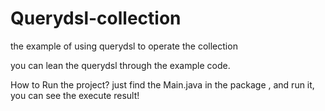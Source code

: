 Querydsl-collection
===================

the example of using querydsl to operate the collection

you can lean the querydsl through the example code. 


How to Run the project? 
  just find the Main.java in the package , and run it, you can see the execute result!
